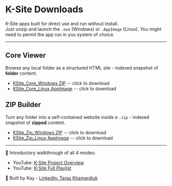 # K-Site Downloads

K-Site apps built for direct use and run without install.  
Just unzip and launch the `.exe` (Windows) or `.AppImage` (Linux). 
You might need to permit the app run in you system of choice.

---

## Core Viewer  
Browse any local folder as a structured HTML site - indexed snapshot of **folder** content.

- [KSite_Core_Windows ZIP](KSite_CoreBuilder_Windows.zip)  -- click to download
- [KSite_Core_Linux AppImage](KSite_CoreBuilder.AppImage)  -- click to download

## ZIP Builder  
Turn any folder into a self-contained website inside a `.zip` - indexed snapshot of **zipped** content.

- [KSite_Zip_Windows ZIP](KSite_ZipBuilder_Windows.zip)    -- click to download
- [KSite_Zip_Linux AppImage](KSite_ZipBuilder.AppImage)    -- click to download

---

🎥 Introductory walkthrough of all 4 modes:  
- YouTube: [K-Site Project Overview](https://youtu.be/Ff_-9Zq4IJY)  
- YouTube: [K-Site Full Playlist](https://www.youtube.com/playlist?list=PLfhiL_52uLtW0uBeXyhtqSPhsqXGF-X_O)

📎 Built by Kay - [LinkedIn: Taras Khamardiuk](https://linkedin.com/in/taras-khamardiuk)
